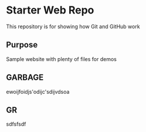 # Starter Web Repo

This repository is for showing how Git and GitHub work

## Purpose

Sample website with plenty of files for demos

## GARBAGE
ewoijfoidjs'odijc'sdijvdsoa

## GR
sdfsfsdf
